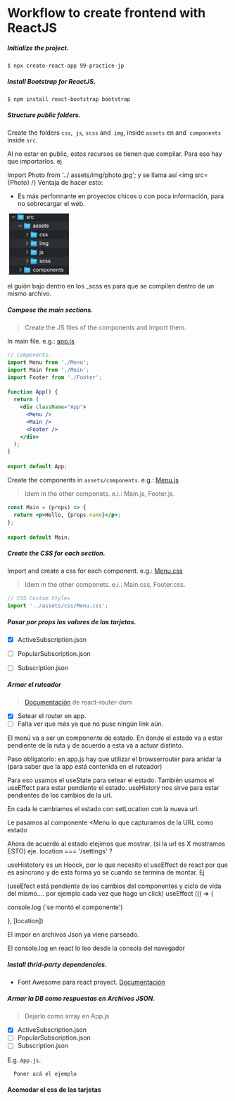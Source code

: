 # Workflow to create frontend with ReactJS

##### Initialize the project. 

```shell
$ npx create-react-app 99-practice-jp
```

##### Install Bootstrap for ReactJS.

```shell
$ npm install react-bootstrap bootstrap
```

##### Structure public folders.

Create the folders `css`,` js`, `scss` and` img`, inside `assets` en and` components` inside `src`.

Al no estar en public, estos recursos se tienen que compilar. Para eso hay que importarlos. ej

Import Photo from '../ assets/img/photo.jpg';
y se llama así
<img src={Photo} /}
Ventaja de hacer esto: 

- Es más performante en proyectos chicos o con poca información, para no sobrecargar el web.

.<img src="./src/assets/img/docs/Structure_Folders.png" alt="Structure_Folders" style="zoom:50%;" />

<!-- Meter los js dentro de components y los sass dentro de assts -->
el guión bajo dentro en los _scss es para que se compilen dentro de un mismo archivo.

##### Compose the main sections.

> Create the JS files of the components and import them.

In main file. e.g.: <u>app.js</u>

```jsx
// Components.
import Menu from './Menu';
import Main from './Main';
import Footer from './Footer';

function App() {
  return (
    <div className="App">
      <Menu />
      <Main />
      <Footer />
    </div>
  );
}

export default App;
```

Create the components in `assets/components`. e.g.: <u>Menu.js</u>

> Idem in the other componets. e.i.: Main.js, Footer.js.

```jsx
const Main = (props) => {
  return <p>Hello, {props.name}</p>;
};

export default Main;
```

##### Create the CSS for each section.

Import and create a css for each component. e.g.: <u>Menu.css</u>

> Idem in the other componets. e.i.: Main.css, Footer.css.

```jsx
// CSS Custom Styles
import '../assets/css/Menu.css';
```

##### Pasar por props los valores de las tarjetas.

- [x] ActiveSubscription.json
- [ ] PopularSubscription.json
- [ ] Subscription.json





##### Armar el ruteador

> [Documentación](https://reactrouter.com/web/guides/quick-start) de react-router-dom

- [x] Setear el router en app.
- [ ] Falta ver que más ya que no puse ningún link aún.

El menú va a ser un componente de estado. 
En donde el estado va a estar pendiente de la ruta y de acuerdo a esta va a actuar distinto.

Paso obligatorio: en app.js hay que utilizar el browserrouter para anidar la <App> (para saber que la app está contenida en el ruteador)



Para eso usamos el useState para setear el estado.
También usamos el useEffect para estar pendiente el estado.
useHistory nos sirve para estar pendientes de los cambios de la url.

En cada <Link> le cambiamos el estado con setLocation con la nueva url.

Le pasamos al componente <Menu lo que capturamos de la URL como estado



Ahora de acuerdo al estado elejimos que mostrar. (si la url es X mostramos ESTO) eje. location === '/settings' ? 

 

useHistotory es un Hoock, por lo que necesito el useEffect de react por que es asíncrono y de esta forma yo se cuando se termina de montar. Ej

(useEfect está pendiente de los cambios del componentes y ciclo de vida del mismo.... por ejemplo cada vez que hago un click)
useEffect (() => {

console.log ('se montó el componente')



}, [location])

El impor en archivos Json ya viene parseado.



El console.log en react lo leo desde la consola del navegador

#### 



##### Install thrid-party dependencies.

* Font Awesome para react proyect. [Documentación](https://www.npmjs.com/package/@fortawesome/react-fontawesome)





##### Armar la DB como respuestas en Archivos JSON.

> Dejarlo como array en App.js

- [x] ActiveSubscription.json
- [ ] PopularSubscription.json
- [ ] Subscription.json

E.g. `App.js`.

```js
  Poner acá el ejemplo
```



#### Acomodar el css de las tarjetas
